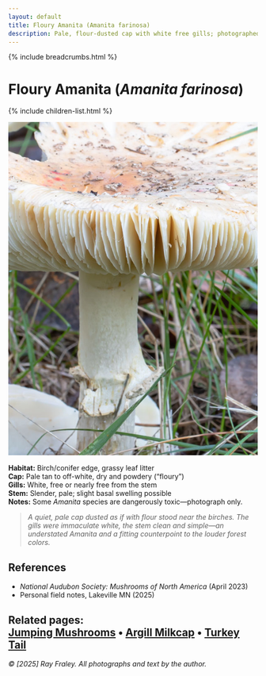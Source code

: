 ```yaml
---
layout: default
title: Floury Amanita (Amanita farinosa)
description: Pale, flour-dusted cap with white free gills; photographed near birch edge.
---
```


{% include breadcrumbs.html %}
# Floury Amanita (*Amanita farinosa*)
{% include children-list.html %}

![Floury Amanita](/gallery/fungi/mushrooms/assets/floury-amanita/E21A6402.jpg)

**Habitat:** Birch/conifer edge, grassy leaf litter  
**Cap:** Pale tan to off-white, dry and powdery (“floury”)  
**Gills:** White, free or nearly free from the stem  
**Stem:** Slender, pale; slight basal swelling possible  
**Notes:** Some *Amanita* species are dangerously toxic—photograph only.

> *A quiet, pale cap dusted as if with flour stood near the birches. The gills were immaculate white, the stem clean and simple—an understated *Amanita* and a fitting counterpoint to the louder forest colors.*

## References
- *National Audubon Society: Mushrooms of North America* (April 2023)
- Personal field notes, Lakeville MN (2025)  

**Related pages:**  
[Jumping Mushrooms](/gallery/fungi/mushrooms/jumping-mushrooms/) •
[Argill Milkcap](/gallery/fungi/mushrooms/argill-milkcap/) •
[Turkey Tail](/gallery/fungi/mushrooms/turkeytail/)
---

*© [2025] Ray Fraley. All photographs and text by the author.*
